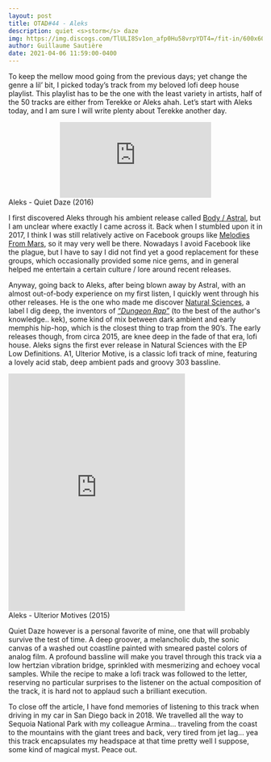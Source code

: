 ```yaml
---
layout: post
title: OTAD#44 - Aleks
description: quiet <s>storm</s> daze
img: https://img.discogs.com/TlULI8Sv1on_afp0Hu58vrpYDT4=/fit-in/600x600/filters:strip_icc():format(jpeg):mode_rgb():quality(90)/discogs-images/R-11237449-1512481705-9655.jpeg.jpg
author: Guillaume Sautière
date: 2021-04-06 11:59:00-0400
---
```


To keep the mellow mood going from the previous days; yet change the genre a lil’ bit, I picked today’s track from my beloved lofi deep house playlist. This playlist has to be the one with the least variety in artists, half of the 50 tracks are either from Terekke or Aleks ahah. Let’s start with Aleks today, and I am sure I will write plenty about Terekke another day.

<div class="row">
    <div class="col-sm mt-3 mt-md-0 video" align="center">
        <iframe src="https://www.youtube.com/embed/SkwWUU2JzsM" frameborder="0" allow="accelerometer; autoplay; encrypted-media; gyroscope; picture-in-picture" allowfullscreen></iframe>
    </div>
</div>

<div class="caption">
    Aleks - Quiet Daze (2016)
</div>

I first discovered Aleks through his ambient release called [Body / Astral](https://shimmeringmoodsrecords.bandcamp.com/album/body-astral), but I am unclear where exactly I came across it. Back when I stumbled upon it in 2017, I think I was still relatively active on Facebook groups like [Melodies From Mars](https://www.facebook.com/groups/melodiesfrommars), so it may very well be there. Nowadays I avoid Facebook like the plague, but I have to say I did not find yet a good replacement for these groups, which occasionally provided some nice gems, and in general helped me entertain a certain culture / lore around recent releases.

Anyway, going back to Aleks, after being blown away by Astral, with an almost out-of-body experience on my first listen, I quickly went through his other releases. He is the one who made me discover [Natural Sciences](https://naturalsciences.bandcamp.com/), a label I dig deep, the inventors of *[“Dungeon Rap”](https://naturalsciences.bandcamp.com/album/dungeon-rap-the-introduction)* (to the best of the author's knowledge.. kek), some kind of mix between dark ambient and early memphis hip-hop, which is the closest thing to trap from the 90’s. The early releases though, from circa 2015, are knee deep in the fade of that era, lofi house. Aleks signs the first ever release in Natural Sciences with the EP Low Definitions. A1, Ulterior Motive, is a classic lofi track of mine, featuring a lovely acid stab, deep ambient pads and groovy 303 bassline.

<iframe style="border: 0; width: 350px; height: 470px;" src="https://bandcamp.com/EmbeddedPlayer/album=2913042379/size=large/bgcol=ffffff/linkcol=0687f5/tracklist=false/transparent=true/" seamless><a href="https://aleksnaturalsciences.bandcamp.com/album/low-definitions">Low Definitions by Aleks</a></iframe>

<div class="caption">
    Aleks - Ulterior Motives (2015)
</div>

Quiet Daze however is a personal favorite of mine, one that will probably survive the test of time. A deep groover, a melancholic dub, the sonic canvas of a washed out coastline painted with smeared pastel colors of analog film. A profound bassline will make you travel through this track via a low hertzian vibration bridge, sprinkled with mesmerizing and echoey vocal samples. While the recipe to make a lofi track was followed to the letter, reserving no particular surprises to the listener on the actual composition of the track, it is hard not to applaud such a brilliant execution.

To close off the article, I have fond memories of listening to this track when driving in my car in San Diego back in 2018. We travelled all the way to Sequoia National Park with my colleague Armina… traveling from the coast to the mountains with the giant trees and back, very tired from jet lag… yea this track encapsulates my headspace at that time pretty well I suppose, some kind of magical myst. Peace out.
